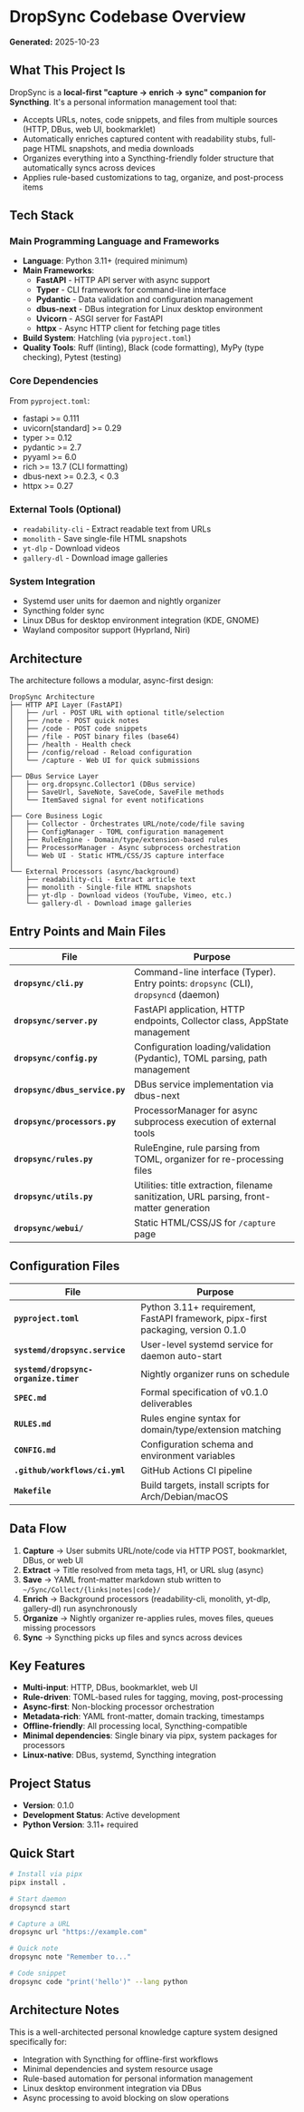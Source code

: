 # DropSync Codebase Overview

**Generated:** 2025-10-23

## What This Project Is

DropSync is a **local-first "capture → enrich → sync" companion for Syncthing**. It's a personal information management tool that:

- Accepts URLs, notes, code snippets, and files from multiple sources (HTTP, DBus, web UI, bookmarklet)
- Automatically enriches captured content with readability stubs, full-page HTML snapshots, and media downloads
- Organizes everything into a Syncthing-friendly folder structure that automatically syncs across devices
- Applies rule-based customizations to tag, organize, and post-process items

## Tech Stack

### Main Programming Language and Frameworks

- **Language**: Python 3.11+ (required minimum)
- **Main Frameworks**:
  - **FastAPI** - HTTP API server with async support
  - **Typer** - CLI framework for command-line interface
  - **Pydantic** - Data validation and configuration management
  - **dbus-next** - DBus integration for Linux desktop environment
  - **Uvicorn** - ASGI server for FastAPI
  - **httpx** - Async HTTP client for fetching page titles
- **Build System**: Hatchling (via `pyproject.toml`)
- **Quality Tools**: Ruff (linting), Black (code formatting), MyPy (type checking), Pytest (testing)

### Core Dependencies

From `pyproject.toml`:
- fastapi >= 0.111
- uvicorn[standard] >= 0.29
- typer >= 0.12
- pydantic >= 2.7
- pyyaml >= 6.0
- rich >= 13.7 (CLI formatting)
- dbus-next >= 0.2.3, < 0.3
- httpx >= 0.27

### External Tools (Optional)

- `readability-cli` - Extract readable text from URLs
- `monolith` - Save single-file HTML snapshots
- `yt-dlp` - Download videos
- `gallery-dl` - Download image galleries

### System Integration

- Systemd user units for daemon and nightly organizer
- Syncthing folder sync
- Linux DBus for desktop environment integration (KDE, GNOME)
- Wayland compositor support (Hyprland, Niri)

## Architecture

The architecture follows a modular, async-first design:

```
DropSync Architecture
├── HTTP API Layer (FastAPI)
│   ├── /url - POST URL with optional title/selection
│   ├── /note - POST quick notes
│   ├── /code - POST code snippets
│   ├── /file - POST binary files (base64)
│   ├── /health - Health check
│   ├── /config/reload - Reload configuration
│   └── /capture - Web UI for quick submissions
│
├── DBus Service Layer
│   ├── org.dropsync.Collector1 (DBus service)
│   ├── SaveUrl, SaveNote, SaveCode, SaveFile methods
│   └── ItemSaved signal for event notifications
│
├── Core Business Logic
│   ├── Collector - Orchestrates URL/note/code/file saving
│   ├── ConfigManager - TOML configuration management
│   ├── RuleEngine - Domain/type/extension-based rules
│   ├── ProcessorManager - Async subprocess orchestration
│   └── Web UI - Static HTML/CSS/JS capture interface
│
└── External Processors (async/background)
    ├── readability-cli - Extract article text
    ├── monolith - Single-file HTML snapshots
    ├── yt-dlp - Download videos (YouTube, Vimeo, etc.)
    └── gallery-dl - Download image galleries
```

## Entry Points and Main Files

| File | Purpose |
|------|---------|
| **`dropsync/cli.py`** | Command-line interface (Typer). Entry points: `dropsync` (CLI), `dropsyncd` (daemon) |
| **`dropsync/server.py`** | FastAPI application, HTTP endpoints, Collector class, AppState management |
| **`dropsync/config.py`** | Configuration loading/validation (Pydantic), TOML parsing, path management |
| **`dropsync/dbus_service.py`** | DBus service implementation via dbus-next |
| **`dropsync/processors.py`** | ProcessorManager for async subprocess execution of external tools |
| **`dropsync/rules.py`** | RuleEngine, rule parsing from TOML, organizer for re-processing files |
| **`dropsync/utils.py`** | Utilities: title extraction, filename sanitization, URL parsing, front-matter generation |
| **`dropsync/webui/`** | Static HTML/CSS/JS for `/capture` page |

## Configuration Files

| File | Purpose |
|------|----------|
| **`pyproject.toml`** | Python 3.11+ requirement, FastAPI framework, pipx-first packaging, version 0.1.0 |
| **`systemd/dropsync.service`** | User-level systemd service for daemon auto-start |
| **`systemd/dropsync-organize.timer`** | Nightly organizer runs on schedule |
| **`SPEC.md`** | Formal specification of v0.1.0 deliverables |
| **`RULES.md`** | Rules engine syntax for domain/type/extension matching |
| **`CONFIG.md`** | Configuration schema and environment variables |
| **`.github/workflows/ci.yml`** | GitHub Actions CI pipeline |
| **`Makefile`** | Build targets, install scripts for Arch/Debian/macOS |

## Data Flow

1. **Capture** → User submits URL/note/code via HTTP POST, bookmarklet, DBus, or web UI
2. **Extract** → Title resolved from meta tags, H1, or URL slug (async)
3. **Save** → YAML front-matter markdown stub written to `~/Sync/Collect/{links|notes|code}/`
4. **Enrich** → Background processors (readability-cli, monolith, yt-dlp, gallery-dl) run asynchronously
5. **Organize** → Nightly organizer re-applies rules, moves files, queues missing processors
6. **Sync** → Syncthing picks up files and syncs across devices

## Key Features

- **Multi-input**: HTTP, DBus, bookmarklet, web UI
- **Rule-driven**: TOML-based rules for tagging, moving, post-processing
- **Async-first**: Non-blocking processor orchestration
- **Metadata-rich**: YAML front-matter, domain tracking, timestamps
- **Offline-friendly**: All processing local, Syncthing-compatible
- **Minimal dependencies**: Single binary via pipx, system packages for processors
- **Linux-native**: DBus, systemd, Syncthing integration

## Project Status

- **Version**: 0.1.0
- **Development Status**: Active development
- **Python Version**: 3.11+ required

## Quick Start

```bash
# Install via pipx
pipx install .

# Start daemon
dropsyncd start

# Capture a URL
dropsync url "https://example.com"

# Quick note
dropsync note "Remember to..."

# Code snippet
dropsync code "print('hello')" --lang python
```

## Architecture Notes

This is a well-architected personal knowledge capture system designed specifically for:
- Integration with Syncthing for offline-first workflows
- Minimal dependencies and system resource usage
- Rule-based automation for personal information management
- Linux desktop environment integration via DBus
- Async processing to avoid blocking on slow operations
